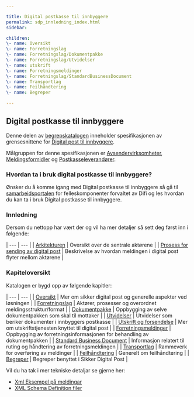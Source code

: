 ```yaml
---

title: Digital postkasse til innbyggere 
permalink: sdp_innledning_index.html
sidebar:

children:  
\- name: Oversikt  
\- name: Forretningslag  
\- name: Forretningslag/Dokumentpakke  
\- name: Forretningslag/Utvidelser  
\- name: utskrift  
\- name: Forretningsmeldinger  
\- name: Forretningslag/StandardBusinessDocument  
\- name: Transportlag  
\- name: Feilhåndtering  
\- name: Begreper

---
```


## Digital postkasse til innbyggere

Denne delen av [begrepskatalogen](//) inneholder spesifikasjonen av
grensesnittene for [Digital post til
innbyggere](https://samarbeid.difi.no/digital-postkasse-til-innbyggere).

Målgruppen for denne spesifikasjonen er
[Avsendervirksomheter](forretningslag/Aktorer.md),
[Meldingsformidler](forretningslag/Aktorer.md) og
[Postkasseleverandører](forretningslag/Aktorer.md).

### Hvordan ta i bruk digital postkasse til innbyggere?

Ønsker du å komme igang med Digital postkasse til innbyggere så gå til
[samarbeidsportalen](https://samarbeid.difi.no/) for felleskomponenter
forvaltet av Difi og les hvordan du kan ta i bruk Digital postkasse til
innbyggere.

### Innledning

Dersom du nettopp har vært der og vil ha mer detaljer så sett deg først
inn i følgende:

| --- | --- |
| [Arkitekturen](innledning/arkitektur.md) | Oversikt over de sentrale aktørene |
| [Prosess for sending av digital post](forretningslag/forretningsprosess.md) | Beskrivelse av hvordan meldingen i digital post flyter mellom aktørene |

### Kapiteloversikt

Katalogen er bygd opp av følgende kapitler:

| --- | --- |
| [Oversikt](innledning/) | Mer om sikker digital post og generelle aspekter ved løsningen |
| [Forretningslag](forretningslag/) | Aktører, prosesser og overordnet meldingsstruktur/format |
| [Dokumentpakke](forretningslag/Dokumentpakke) | Oppbygging av selve dokumentpakken som skal til mottaker |
| [Utvidelser](forretningslag/Utvidelser) | Utvidelser som beriker dokumenter i innbyggers postkasse |
| [Utskrift og forsendelse](utskrift/) | Mer om utskriftstjenesten knyttet til digital post |
| [Forretningsmeldinger](meldinger/) | Oppbygging av forretningsinformasjonen for behandling av dokumentpakken |
| [Standard Business Document](forretningslag/StandardBusinessDocument) | Informasjon relatert til ruting og håndtering av forretningsmeldingen |
| [Transportlag](transportlag/) | Rammeverk for overføring av meldinger |
| [Feilhåndtering](feilhandtering/) | Generelt om feilhåndtering |
| [Begreper](begrep/) | Begreper benyttet i Sikker Digital Post |

Vil du ha tak i mer tekniske detaljar se gjerne her:

  - [Xml Eksempel på meldingar](eksempler/)
  - [XML Schema Definition filer](xsd/)
